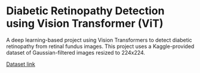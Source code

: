 #  Diabetic Retinopathy Detection using Vision Transformer (ViT)

A deep learning-based project using Vision Transformers to detect diabetic retinopathy from retinal fundus images. This project uses a Kaggle-provided dataset of Gaussian-filtered images resized to 224x224.

[Dataset link](https://www.kaggle.com/datasets/sovitrath/diabetic-retinopathy-224x224-gaussian-filtered)

